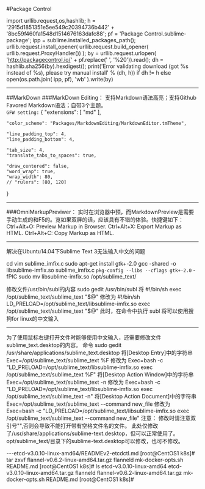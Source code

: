 #Package Control

import urllib.request,os,hashlib; h = '2915d1851351e5ee549c20394736b442' + '8bc59f460fa1548d1514676163dafc88'; pf = 'Package Control.sublime-package'; ipp = sublime.installed_packages_path(); urllib.request.install_opener( urllib.request.build_opener( urllib.request.ProxyHandler()) ); by = urllib.request.urlopen( 'http://packagecontrol.io/' + pf.replace(' ', '%20')).read(); dh = hashlib.sha256(by).hexdigest(); print('Error validating download (got %s instead of %s), please try manual install' % (dh, h)) if dh != h else open(os.path.join( ipp, pf), 'wb' ).write(by)

---
##MarkDown
###MarkDown Editing：
支持Markdown语法高亮；支持Github Favored Markdown语法；自带3个主题。	
`GFW setting:`
{
    "extensions":
    [
        "md"
    ],

    "color_scheme": "Packages/MarkdownEditing/MarkdownEditor.tmTheme",

    "line_padding_top": 4,
    "line_padding_bottom": 4,

    "tab_size": 4,
    "translate_tabs_to_spaces": true,

    "draw_centered": false,
    "word_wrap": true,
    "wrap_width": 80,
    // "rulers": [80, 120]
}

---
###OmniMarkupPreviwer：
实时在浏览器中预，而MarkdownPreview是需要手动生成的和F5的。览如果双屏的话，应该具有不错的体验。快捷键如下：
Ctrl+Alt+O: Preview Markup in Browser.
Ctrl+Alt+X: Export Markup as HTML.
Ctrl+Alt+C: Copy Markup as HTML.



---
解决在Ubuntu14.04下Sublime Text 3无法输入中文的问题

cd 
vim sublime_imfix.c
sudo apt-get install gtk+-2.0
gcc -shared -o libsublime-imfix.so sublime_imfix.c  `pkg-config --libs --cflags gtk+-2.0` -fPIC
sudo mv libsublime-imfix.so /opt/sublime_text/

修改文件/usr/bin/subl的内容
sudo gedit /usr/bin/subl
将
#!/bin/sh
exec /opt/sublime_text/sublime_text "$@"
修改为
#!/bin/sh
LD_PRELOAD=/opt/sublime_text/libsublime-imfix.so exec /opt/sublime_text/sublime_text "$@"
此时，在命令中执行 subl 将可以使用搜狗for linux的中文输入


---
为了使用鼠标右键打开文件时能够使用中文输入，还需要修改文件sublime_text.desktop的内容。
命令
sudo gedit /usr/share/applications/sublime_text.desktop
将[Desktop Entry]中的字符串
Exec=/opt/sublime_text/sublime_text %F
修改为
Exec=bash -c "LD_PRELOAD=/opt/sublime_text/libsublime-imfix.so exec /opt/sublime_text/sublime_text %F"
将[Desktop Action Window]中的字符串
Exec=/opt/sublime_text/sublime_text -n
修改为
Exec=bash -c "LD_PRELOAD=/opt/sublime_text/libsublime-imfix.so exec /opt/sublime_text/sublime_text -n"
将[Desktop Action Document]中的字符串
Exec=/opt/sublime_text/sublime_text --command new_file
修改为
Exec=bash -c "LD_PRELOAD=/opt/sublime_text/libsublime-imfix.so exec /opt/sublime_text/sublime_text --command new_file"
注意：
修改时请注意双引号"",否则会导致不能打开带有空格文件名的文件。
此处仅修改了/usr/share/applications/sublime-text.desktop，但可以正常使用了。
opt/sublime_text/目录下的sublime-text.desktop可以修改，也可不修改。







---etcd-v3.0.10-linux-amd64/READMEv2-etcdctl.md
[root@CentOS1 k8s]# tar zxvf flannel-v0.6.2-linux-amd64.tar.gz 
flanneld
mk-docker-opts.sh
README.md
[root@CentOS1 k8s]# ls
etcd-v3.0.10-linux-amd64  etcd-v3.0.10-linux-amd64.tar.gz  flanneld  flannel-v0.6.2-linux-amd64.tar.gz  mk-docker-opts.sh  README.md
[root@CentOS1 k8s]# 


